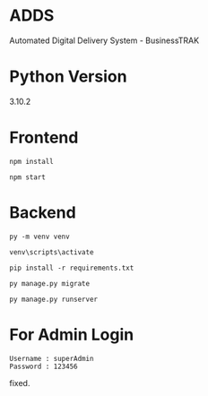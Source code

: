 # ADDS
Automated Digital Delivery System - BusinessTRAK

# Python Version
3.10.2


# Frontend
`npm install`

`npm start`


# Backend
`py -m venv venv`

`venv\scripts\activate`

`pip install -r requirements.txt`

`py manage.py migrate`

`py manage.py runserver`


# For Admin Login

```
Username : superAdmin
Password : 123456
```


fixed.